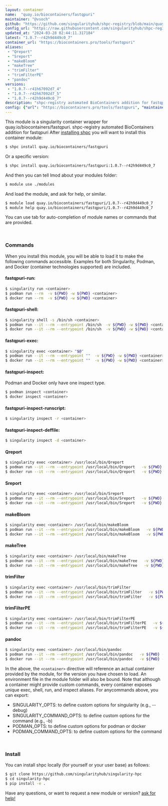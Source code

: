 ```yaml
---
layout: container
name:  "quay.io/biocontainers/fastqpuri"
maintainer: "@vsoch"
github: "https://github.com/singularityhub/shpc-registry/blob/main/quay.io/biocontainers/fastqpuri/container.yaml"
config_url: "https://raw.githubusercontent.com/singularityhub/shpc-registry/main/quay.io/biocontainers/fastqpuri/container.yaml"
updated_at: "2024-03-28 02:44:11.317184"
latest: "1.0.7--r42h9d449c0_7"
container_url: "https://biocontainers.pro/tools/fastqpuri"
aliases:
 - "Qreport"
 - "Sreport"
 - "makeBloom"
 - "makeTree"
 - "trimFilter"
 - "trimFilterPE"
 - "pandoc"
versions:
 - "1.0.7--r41h67092d7_4"
 - "1.0.7--r42h67092d7_5"
 - "1.0.7--r42h9d449c0_7"
description: "shpc-registry automated BioContainers addition for fastqpuri"
config: {"url": "https://biocontainers.pro/tools/fastqpuri", "maintainer": "@vsoch", "description": "shpc-registry automated BioContainers addition for fastqpuri", "latest": {"1.0.7--r42h9d449c0_7": "sha256:8c02f0148dba9a05f61bec9fca5a47a396256783a94038c1728a480e2316caee"}, "tags": {"1.0.7--r41h67092d7_4": "sha256:986507af918272086f85cdb538c7d0bb18bd641b045c49d2979ed1d68a64ba73", "1.0.7--r42h67092d7_5": "sha256:7176d0119bfe56b6cba82622d97bb443001d24efc8e945be4e751af5d94a1e16", "1.0.7--r42h9d449c0_7": "sha256:8c02f0148dba9a05f61bec9fca5a47a396256783a94038c1728a480e2316caee"}, "docker": "quay.io/biocontainers/fastqpuri", "aliases": {"Qreport": "/usr/local/bin/Qreport", "Sreport": "/usr/local/bin/Sreport", "makeBloom": "/usr/local/bin/makeBloom", "makeTree": "/usr/local/bin/makeTree", "trimFilter": "/usr/local/bin/trimFilter", "trimFilterPE": "/usr/local/bin/trimFilterPE", "pandoc": "/usr/local/bin/pandoc"}}
---
```


This module is a singularity container wrapper for quay.io/biocontainers/fastqpuri.
shpc-registry automated BioContainers addition for fastqpuri
After [installing shpc](#install) you will want to install this container module:


```bash
$ shpc install quay.io/biocontainers/fastqpuri
```

Or a specific version:

```bash
$ shpc install quay.io/biocontainers/fastqpuri:1.0.7--r42h9d449c0_7
```

And then you can tell lmod about your modules folder:

```bash
$ module use ./modules
```

And load the module, and ask for help, or similar.

```bash
$ module load quay.io/biocontainers/fastqpuri/1.0.7--r42h9d449c0_7
$ module help quay.io/biocontainers/fastqpuri/1.0.7--r42h9d449c0_7
```

You can use tab for auto-completion of module names or commands that are provided.

<br>

### Commands

When you install this module, you will be able to load it to make the following commands accessible.
Examples for both Singularity, Podman, and Docker (container technologies supported) are included.

#### fastqpuri-run:

```bash
$ singularity run <container>
$ podman run --rm  -v ${PWD} -w ${PWD} <container>
$ docker run --rm  -v ${PWD} -w ${PWD} <container>
```

#### fastqpuri-shell:

```bash
$ singularity shell -s /bin/sh <container>
$ podman run --it --rm --entrypoint /bin/sh  -v ${PWD} -w ${PWD} <container>
$ docker run --it --rm --entrypoint /bin/sh  -v ${PWD} -w ${PWD} <container>
```

#### fastqpuri-exec:

```bash
$ singularity exec <container> "$@"
$ podman run --it --rm --entrypoint ""  -v ${PWD} -w ${PWD} <container> "$@"
$ docker run --it --rm --entrypoint ""  -v ${PWD} -w ${PWD} <container> "$@"
```

#### fastqpuri-inspect:

Podman and Docker only have one inspect type.

```bash
$ podman inspect <container>
$ docker inspect <container>
```

#### fastqpuri-inspect-runscript:

```bash
$ singularity inspect -r <container>
```

#### fastqpuri-inspect-deffile:

```bash
$ singularity inspect -d <container>
```


#### Qreport

```bash
$ singularity exec <container> /usr/local/bin/Qreport
$ podman run --it --rm --entrypoint /usr/local/bin/Qreport   -v ${PWD} -w ${PWD} <container> -c " $@"
$ docker run --it --rm --entrypoint /usr/local/bin/Qreport   -v ${PWD} -w ${PWD} <container> -c " $@"
```


#### Sreport

```bash
$ singularity exec <container> /usr/local/bin/Sreport
$ podman run --it --rm --entrypoint /usr/local/bin/Sreport   -v ${PWD} -w ${PWD} <container> -c " $@"
$ docker run --it --rm --entrypoint /usr/local/bin/Sreport   -v ${PWD} -w ${PWD} <container> -c " $@"
```


#### makeBloom

```bash
$ singularity exec <container> /usr/local/bin/makeBloom
$ podman run --it --rm --entrypoint /usr/local/bin/makeBloom   -v ${PWD} -w ${PWD} <container> -c " $@"
$ docker run --it --rm --entrypoint /usr/local/bin/makeBloom   -v ${PWD} -w ${PWD} <container> -c " $@"
```


#### makeTree

```bash
$ singularity exec <container> /usr/local/bin/makeTree
$ podman run --it --rm --entrypoint /usr/local/bin/makeTree   -v ${PWD} -w ${PWD} <container> -c " $@"
$ docker run --it --rm --entrypoint /usr/local/bin/makeTree   -v ${PWD} -w ${PWD} <container> -c " $@"
```


#### trimFilter

```bash
$ singularity exec <container> /usr/local/bin/trimFilter
$ podman run --it --rm --entrypoint /usr/local/bin/trimFilter   -v ${PWD} -w ${PWD} <container> -c " $@"
$ docker run --it --rm --entrypoint /usr/local/bin/trimFilter   -v ${PWD} -w ${PWD} <container> -c " $@"
```


#### trimFilterPE

```bash
$ singularity exec <container> /usr/local/bin/trimFilterPE
$ podman run --it --rm --entrypoint /usr/local/bin/trimFilterPE   -v ${PWD} -w ${PWD} <container> -c " $@"
$ docker run --it --rm --entrypoint /usr/local/bin/trimFilterPE   -v ${PWD} -w ${PWD} <container> -c " $@"
```


#### pandoc

```bash
$ singularity exec <container> /usr/local/bin/pandoc
$ podman run --it --rm --entrypoint /usr/local/bin/pandoc   -v ${PWD} -w ${PWD} <container> -c " $@"
$ docker run --it --rm --entrypoint /usr/local/bin/pandoc   -v ${PWD} -w ${PWD} <container> -c " $@"
```



In the above, the `<container>` directive will reference an actual container provided
by the module, for the version you have chosen to load. An environment file in the
module folder will also be bound. Note that although a container
might provide custom commands, every container exposes unique exec, shell, run, and
inspect aliases. For anycommands above, you can export:

 - SINGULARITY_OPTS: to define custom options for singularity (e.g., --debug)
 - SINGULARITY_COMMAND_OPTS: to define custom options for the command (e.g., -b)
 - PODMAN_OPTS: to define custom options for podman or docker
 - PODMAN_COMMAND_OPTS: to define custom options for the command

<br>

### Install

You can install shpc locally (for yourself or your user base) as follows:

```bash
$ git clone https://github.com/singularityhub/singularity-hpc
$ cd singularity-hpc
$ pip install -e .
```

Have any questions, or want to request a new module or version? [ask for help!](https://github.com/singularityhub/singularity-hpc/issues)
